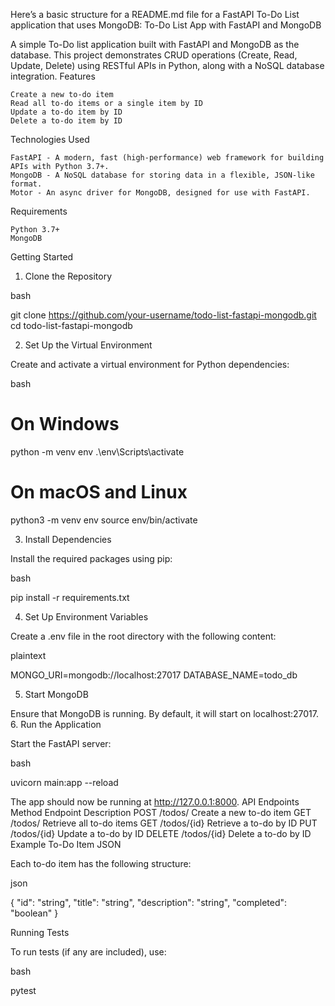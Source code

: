 Here’s a basic structure for a README.md file for a FastAPI To-Do List application that uses MongoDB:
To-Do List App with FastAPI and MongoDB

A simple To-Do list application built with FastAPI and MongoDB as the database. This project demonstrates CRUD operations (Create, Read, Update, Delete) using RESTful APIs in Python, along with a NoSQL database integration.
Features

    Create a new to-do item
    Read all to-do items or a single item by ID
    Update a to-do item by ID
    Delete a to-do item by ID

Technologies Used

    FastAPI - A modern, fast (high-performance) web framework for building APIs with Python 3.7+.
    MongoDB - A NoSQL database for storing data in a flexible, JSON-like format.
    Motor - An async driver for MongoDB, designed for use with FastAPI.

Requirements

    Python 3.7+
    MongoDB

Getting Started
1. Clone the Repository

bash

git clone https://github.com/your-username/todo-list-fastapi-mongodb.git
cd todo-list-fastapi-mongodb

2. Set Up the Virtual Environment

Create and activate a virtual environment for Python dependencies:

bash

# On Windows
python -m venv env
.\env\Scripts\activate

# On macOS and Linux
python3 -m venv env
source env/bin/activate

3. Install Dependencies

Install the required packages using pip:

bash

pip install -r requirements.txt

4. Set Up Environment Variables

Create a .env file in the root directory with the following content:

plaintext

MONGO_URI=mongodb://localhost:27017
DATABASE_NAME=todo_db

5. Start MongoDB

Ensure that MongoDB is running. By default, it will start on localhost:27017.
6. Run the Application

Start the FastAPI server:

bash

uvicorn main:app --reload

The app should now be running at http://127.0.0.1:8000.
API Endpoints
Method	Endpoint	Description
POST	/todos/	Create a new to-do item
GET	/todos/	Retrieve all to-do items
GET	/todos/{id}	Retrieve a to-do by ID
PUT	/todos/{id}	Update a to-do by ID
DELETE	/todos/{id}	Delete a to-do by ID
Example To-Do Item JSON

Each to-do item has the following structure:

json

{
  "id": "string",
  "title": "string",
  "description": "string",
  "completed": "boolean"
}

Running Tests

To run tests (if any are included), use:

bash

pytest
